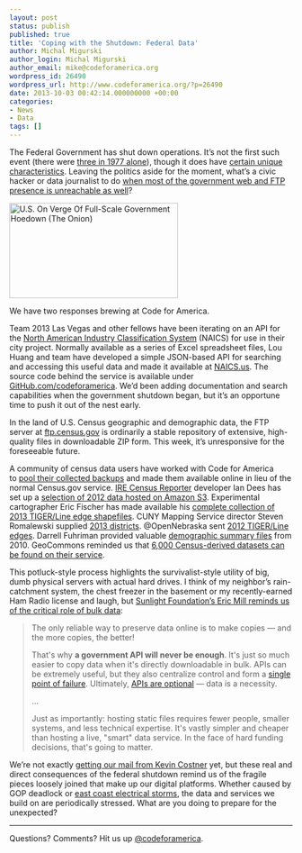 ```yaml
---
layout: post
status: publish
published: true
title: 'Coping with the Shutdown: Federal Data'
author: Michal Migurski
author_login: Michal Migurski
author_email: mike@codeforamerica.org
wordpress_id: 26490
wordpress_url: http://www.codeforamerica.org/?p=26490
date: 2013-10-03 00:42:14.000000000 +00:00
categories:
- News
- Data
tags: []
---
```

The Federal Government has shut down operations. It’s not the first such event (there were <a title="Here is every previous government shutdown, why they happened and how they ended" href="http://www.washingtonpost.com/blogs/wonkblog/wp/2013/09/25/here-is-every-previous-government-shutdown-why-they-happened-and-how-they-ended/">three in 1977 alone</a>), though it does have <a title="Your False-Equivalence Guide to the Days Ahead" href="http://www.theatlantic.com/politics/archive/2013/09/your-false-equivalence-guide-to-the-days-ahead/280062/">certain unique characteristics</a>. Leaving the politics aside for the moment, what’s a civic hacker or data journalist to do <a title="Shutdown.gov" href="http://shutdowngov.tumblr.com/">when most of the government web and FTP presence is unreachable as well</a>?

<a href="http://www.theonion.com/articles/us-on-verge-of-fullscale-government-hoedown,34057/?ref=auto"><img class="size-medium wp-image-26494  alignleft" title="U.S. On Verge Of Full-Scale Government Hoedown (The Onion)" alt="U.S. On Verge Of Full-Scale Government Hoedown (The Onion)" src="http://www.codeforamerica.org/wp-content/uploads/2013/10/government-hoedown-300x169.jpg" width="300" height="169" /></a>

We have two responses brewing at Code for America.

Team 2013 Las Vegas and other fellows have been iterating on an API for the <a title="North American Industry Classification System" href="http://web.archive.org/web/20130929215439/https://www.census.gov/eos/www/naics/">North American Industry Classification System</a> (NAICS) for use in their city project. Normally available as a series of Excel spreadsheet files, Lou Huang and team have developed a simple JSON-based API for searching and accessing this useful data and made it available at <a href="http://naics.us/">NAICS.us</a>. The source code behind the service is available under <a href="https://github.com/codeforamerica/naics-api">GitHub.com/codeforamerica</a>. We’d been adding documentation and search capabilities when the government shutdown began, but it’s an opportune time to push it out of the nest early.

In the land of U.S. Census geographic and demographic data, the FTP server at <a href="ftp://ftp.census.gov">ftp.census.gov</a> is ordinarily a stable repository of extensive, high-quality files in downloadable ZIP form. This week, it’s unresponsive for the foreseeable future.

A community of census data users have worked with Code for America to <a href="http://forever.codeforamerica.org/Census-API/shutdown-2013.html">pool their collected backups</a> and made them available online in lieu of the normal Census.gov service. <a href="http://censusreporter.org/">IRE Census Reporter</a> developer Ian Dees has set up a <a title="Census Backup" href="https://census-backup.s3.amazonaws.com/index.html">selection of 2012 data hosted on Amazon S3</a>. Experimental cartographer Eric Fischer has made available his <a href="http://trafficways.org/tiger/edges/">complete collection of 2013 TIGER/Line edge shapefiles</a>. CUNY Mapping Service director Steven Romalewski supplied <a href="http://forever.codeforamerica.org/Census-API/shutdown-2013-districts-2013.html">2013 districts</a>. @OpenNebraska sent <a href="http://forever.codeforamerica.org/Census-API/shutdown-2013-tiger-2012.html">2012 TIGER/Line edges</a>. Darrell Fuhriman provided valuable <a href="http://forever.codeforamerica.org/Census-API/shutdown-2013-data-2010-2011.html">demographic summary files</a> from 2010. GeoCommons reminded us that <a href="http://geocommons.com/search?query=census">6,000 Census-derived datasets can be found on their service</a>.

This potluck-style process highlights the survivalist-style utility of big, dumb physical servers with actual hard drives. I think of my neighbor’s rain-catchment system, the chest freezer in the basement or my recently-earned Ham Radio license and laugh, but <a title="Government APIs Aren't A Backup Plan" href="http://sunlightfoundation.com/blog/2013/10/02/government-apis-arent-a-backup-plan/">Sunlight Foundation’s Eric Mill reminds us of the critical role of bulk data</a>:
<blockquote>The only reliable way to preserve data online is to make copies — and the more copies, the better!

That's why <strong>a government API will never be enough</strong>. It's just so much easier to copy data when it's directly downloadable in bulk. APIs can be extremely useful, but they also centralize control and form a <a href="http://fcw.com/articles/2013/10/01/private-sector-apps-api-shutdown.aspx">single point of failure</a>. Ultimately, <a href="http://sunlightfoundation.com/blog/2012/03/21/government-do-you-really-need-an-api/">APIs are optional</a> — data is a necessity.

…

Just as importantly: hosting static files requires fewer people, smaller systems, and less technical expertise. It's vastly simpler and cheaper than hosting a live, "smart" data service. In the face of hard funding decisions, that's going to matter.</blockquote>
We’re not exactly <a href="http://en.wikipedia.org/wiki/The_Postman_(film)">getting our mail from Kevin Costner</a> yet, but these real and direct consequences of the federal shutdown remind us of the fragile pieces loosely joined that make up our digital platforms. Whether caused by GOP deadlock or <a href="http://aws.amazon.com/message/67457/">east coast electrical storms</a>, the data and services we build on are periodically stressed. What are you doing to prepare for the unexpected?

<hr />

Questions? Comments? Hit us up <a href="http://twitter.com/codeforamerica">@codeforamerica</a>.
